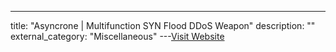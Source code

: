 ---
title: "Asyncrone | Multifunction SYN Flood DDoS Weapon"
description: ""
external_category: "Miscellaneous"
---[Visit Website](https://github.com/fatihsnsy/aSYNcrone)

